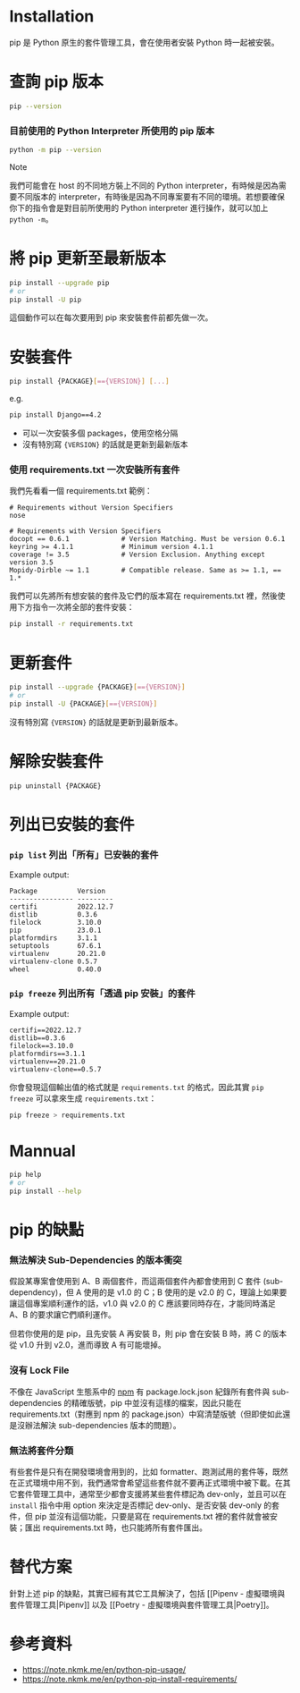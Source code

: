 # Installation

pip 是 Python 原生的套件管理工具，會在使用者安裝 Python 時一起被安裝。

# 查詢 pip 版本

```bash
pip --version
```

### 目前使用的 Python Interpreter 所使用的 pip 版本

```bash
python -m pip --version
```

>[!Note]
>我們可能會在 host 的不同地方裝上不同的 Python interpreter，有時候是因為需要不同版本的 interpreter，有時後是因為不同專案要有不同的環境。若想要確保你下的指令會是對目前所使用的 Python interpreter 進行操作，就可以加上 `python -m`。

# 將 pip 更新至最新版本

```bash
pip install --upgrade pip
# or
pip install -U pip
```

這個動作可以在每次要用到 pip 來安裝套件前都先做一次。

# 安裝套件

```bash
pip install {PACKAGE}[=={VERSION}] [...]
```

e.g.

```bash
pip install Django==4.2
```

- 可以一次安裝多個 packages，使用空格分隔
- 沒有特別寫 `{VERSION}` 的話就是更新到最新版本

### 使用 requirements.txt 一次安裝所有套件

我們先看看一個 requirements.txt 範例：

```plaintext
# Requirements without Version Specifiers
nose

# Requirements with Version Specifiers
docopt == 0.6.1             # Version Matching. Must be version 0.6.1
keyring >= 4.1.1            # Minimum version 4.1.1
coverage != 3.5             # Version Exclusion. Anything except version 3.5
Mopidy-Dirble ~= 1.1        # Compatible release. Same as >= 1.1, == 1.*
```

我們可以先將所有想安裝的套件及它們的版本寫在 requirements.txt 裡，然後使用下方指令一次將全部的套件安裝：

```bash
pip install -r requirements.txt
```

# 更新套件

```bash
pip install --upgrade {PACKAGE}[=={VERSION}]
# or
pip install -U {PACKAGE}[=={VERSION}]
```

沒有特別寫 `{VERSION}` 的話就是更新到最新版本。

# 解除安裝套件

```bash
pip uninstall {PACKAGE}
```

# 列出已安裝的套件

### `pip list` 列出「所有」已安裝的套件

Example output:

```plaintext
Package          Version
---------------- ---------
certifi          2022.12.7
distlib          0.3.6
filelock         3.10.0
pip              23.0.1
platformdirs     3.1.1
setuptools       67.6.1
virtualenv       20.21.0
virtualenv-clone 0.5.7
wheel            0.40.0
```

### `pip freeze` 列出所有「透過 pip 安裝」的套件

Example output:

```plaintext
certifi==2022.12.7
distlib==0.3.6
filelock==3.10.0
platformdirs==3.1.1
virtualenv==20.21.0
virtualenv-clone==0.5.7
```

你會發現這個輸出值的格式就是 `requirements.txt` 的格式，因此其實 `pip freeze` 可以拿來生成 `requirements.txt`：

```bash
pip freeze > requirements.txt
```

# Mannual

```bash
pip help
# or
pip install --help
```

# pip 的缺點

### 無法解決 Sub-Dependencies 的版本衝突

假設某專案會使用到 A、B 兩個套件，而這兩個套件內都會使用到 C 套件 (sub-dependency)，但 A 使用的是 v1.0 的 C；B 使用的是 v2.0 的 C，理論上如果要讓這個專案順利運作的話，v1.0 與 v2.0 的 C 應該要同時存在，才能同時滿足 A、B 的要求讓它們順利運作。

但若你使用的是 pip，且先安裝 A 再安裝 B，則 pip 會在安裝 B 時，將 C 的版本從 v1.0 升到 v2.0，進而導致 A 有可能壞掉。

### 沒有 Lock File

不像在 JavaScript 生態系中的 [npm](</Programming Language/JavaScript/Node.js/npm.md>) 有 package.lock.json 紀錄所有套件與 sub-dependencies 的精確版號，pip 中並沒有這樣的檔案，因此只能在 requirements.txt（對應到 npm 的 package.json）中寫清楚版號（但即使如此還是沒辦法解決 sub-dependencies 版本的問題）。

### 無法將套件分類

有些套件是只有在開發環境會用到的，比如 formatter、跑測試用的套件等，既然在正式環境中用不到，我們通常會希望這些套件就不要再正式環境中被下載。在其它套件管理工具中，通常至少都會支援將某些套件標記為 dev-only，並且可以在 `install` 指令中用 option 來決定是否標記 dev-only、是否安裝 dev-only 的套件，但 pip 並沒有這個功能，只要是寫在 requirements.txt 裡的套件就會被安裝；匯出 requirements.txt 時，也只能將所有套件匯出。

# 替代方案

針對上述 pip 的缺點，其實已經有其它工具解決了，包括 [[Pipenv - 虛擬環境與套件管理工具|Pipenv]] 以及 [[Poetry - 虛擬環境與套件管理工具|Poetry]]。

# 參考資料

- <https://note.nkmk.me/en/python-pip-usage/>
- <https://note.nkmk.me/en/python-pip-install-requirements/>
